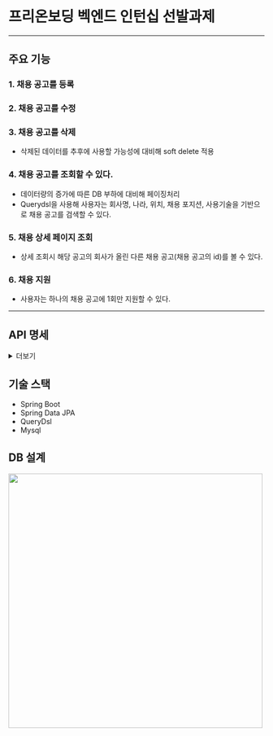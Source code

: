 # 프리온보딩 벡엔드 인턴십 선발과제

---
## 주요 기능
### 1. 채용 공고를 등록
### 2. 채용 공고를 수정
### 3. 채용 공고를 삭제
* 삭제된 데이터를 추후에 사용할 가능성에 대비해 soft delete 적용
### 4. 채용 공고를 조회할 수 있다.
* 데이터량의 증가에 따른 DB 부하에 대비해 페이징처리
* Querydsl을 사용해 사용자는 회사명, 나라, 위치, 채용 포지션, 사용기술을 기반으로 채용 공고를 검색할 수 있다.
### 5. 채용 상세 페이지 조회
* 상세 조회시 해당 공고의 회사가 올린 다른 채용 공고(채용 공고의 id)를 볼 수 있다.
### 6. 채용 지원
* 사용자는 하나의 채용 공고에 1회만 지원할 수 있다.
---
## API 명세
<details>
<summary>더보기</summary>
<img src="https://github.com/Hanghea99clone/CherryCoding-Back/assets/100930333/ae3b245c-6e1d-4421-966e-437d7621eec0">
</details>

## 기술 스택
* Spring Boot
* Spring Data JPA
* QueryDsl
* Mysql
## DB 설계
<img src="https://github.com/HEUKWU/wanted-pre-onboarding-backend/assets/100930333/b75e2399-d5a0-4292-8864-74e589c6791e" width="500" height="500">
